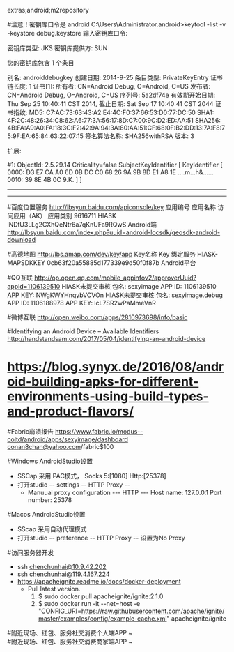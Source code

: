 extras;android;m2repository

#注意！密钥库口令是  android
C:\Users\Administrator\.android>keytool -list -v -keystore debug.keystore
输入密钥库口令:

密钥库类型: JKS
密钥库提供方: SUN

您的密钥库包含 1 个条目

别名: androiddebugkey
创建日期: 2014-9-25
条目类型: PrivateKeyEntry
证书链长度: 1
证书[1]:
所有者: CN=Android Debug, O=Android, C=US
发布者: CN=Android Debug, O=Android, C=US
序列号: 5a2df74e
有效期开始日期: Thu Sep 25 10:40:41 CST 2014, 截止日期: Sat Sep 17 10:40:41 CST 2044
证书指纹:
         MD5: C7:AC:73:63:43:A2:E4:4C:F0:37:66:53:D0:77:DC:50
         SHA1: 4F:2C:48:26:34:C8:62:A6:77:3A:56:17:8D:C7:00:9C:D2:ED:AA:51
         SHA256: 4B:FA:A9:A0:FA:18:3C:F2:42:9A:94:3A:80:AA:51:CF:68:0F:B2:DD:13:7A:F8:75:9F:EA:65:84:63:22:07:15
         签名算法名称: SHA256withRSA
         版本: 3

扩展:

#1: ObjectId: 2.5.29.14 Criticality=false
SubjectKeyIdentifier [
KeyIdentifier [
0000: D3 E7 CA A0 6D 0B DC C0   68 26 9A 9B 8D E1 A8 1E  ....m...h&......
0010: 39 8E 4B 0C                                        9.K.
]
]



*******************************************
*******************************************


#百度位置服务 http://lbsyun.baidu.com/apiconsole/key
应用编号 	应用名称 	访问应用（AK） 	                应用类别
9616711 	HIASK	lNDtU3LLg2CXhQeNtr6a7qKnUFa9RQwS 	Android端
http://lbsyun.baidu.com/index.php?uuid=android-locsdk/geosdk-android-download

#高德地图 http://lbs.amap.com/dev/key/app
Key名称	                        Key	                          绑定服务
HIASK-MAPSDKKEY	    0cb63f20a55885d177339e9d50f0f87b	    Android平台

#QQ互联 http://op.open.qq.com/mobile_appinfov2/approverUuid?appid=1106139510
HIASK未提交审核 包名: sexyimage  APP ID: 1106139510   APP KEY: NWgKWYHnqybVCVOn
HIASK未提交审核 包名: sexyimage.debug  APP ID: 1106188978   APP KEY: lcL7SR2wPaMmeVnR

#微博互联 http://open.weibo.com/apps/2810973698/info/basic

#Identifying an Android Device – Available Identifiers
http://handstandsam.com/2017/05/04/identifying-an-android-device



# https://blog.synyx.de/2016/08/android-building-apks-for-different-environments-using-build-types-and-product-flavors/

#Fabric崩溃报告
https://www.fabric.io/modus--coltd/android/apps/sexyimage/dashboard
conan8chan@yahoo.com/fabric$100

#Windows AndroidStudio设置
- SSCap 采用 PAC模式， Socks 5:[1080] Http:[25378]
- 打开studio -- settings -- HTTP Proxy --
    - Manuual proxy configuration --- HTTP --- Host name: 127.0.0.1  Port number: 25378

#Macos AndroidStudio设置
- SScap 采用自动代理模式
- 打开studio -- preference -- HTTP Proxy --
    设置为No Proxy
    
    
#访问服务器开发
- ssh chenchunhai@10.9.42.202     
- ssh chenchunhai@119.4.167.224
- https://apacheignite.readme.io/docs/docker-deployment
    - Pull latest version.
      1. $ sudo docker pull apacheignite/ignite:2.1.0
      2. $ sudo docker run -it --net=host -e "CONFIG_URI=https://raw.githubusercontent.com/apache/ignite/master/examples/config/example-cache.xml" apacheignite/ignite
      
      
#附近现场、红包、服务社交消费个人端APP  ~      
#附近现场、红包、服务社交消费商家端APP  ~      